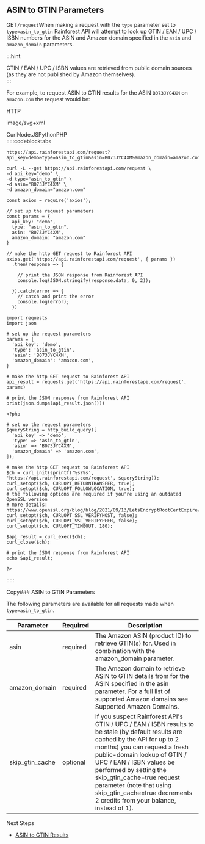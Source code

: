 ASIN to GTIN Parameters
-----------------------

GET`/request`When making a request with the `type` parameter set to `type=asin_to_gtin` Rainforest API will attempt to look up GTIN / EAN / UPC / ISBN numbers for the ASIN and Amazon domain specified in the `asin` and `amazon_domain` parameters.

  
:::hint



GTIN / EAN / UPC / ISBN values are retrieved from public domain sources (as they are not published by Amazon themselves).  
:::

For example, to request ASIN to GTIN results for the ASIN `B073JYC4XM` on `amazon.com` the request would be:



HTTP



image/svg+xml
































CurlNode.JSPythonPHP  
:::::codeblocktabs


```
https://api.rainforestapi.com/request?api_key=demo&type=asin_to_gtin&asin=B073JYC4XM&amazon_domain=amazon.com
```

```
curl -L --get https://api.rainforestapi.com/request \
-d api_key="demo" \
-d type="asin_to_gtin" \
-d asin="B073JYC4XM" \
-d amazon_domain="amazon.com"
```

```
const axios = require('axios');

// set up the request parameters
const params = {
  api_key: "demo",
  type: "asin_to_gtin",
  asin: "B073JYC4XM",
  amazon_domain: "amazon.com"
}

// make the http GET request to Rainforest API
axios.get('https://api.rainforestapi.com/request', { params })
  .then(response => {

    // print the JSON response from Rainforest API
    console.log(JSON.stringify(response.data, 0, 2));

  }).catch(error => {
    // catch and print the error
    console.log(error);
  })
```

```
import requests
import json

# set up the request parameters
params = {
  'api_key': 'demo',
  'type': 'asin_to_gtin',
  'asin': 'B073JYC4XM',
  'amazon_domain': 'amazon.com',
}

# make the http GET request to Rainforest API
api_result = requests.get('https://api.rainforestapi.com/request', params)

# print the JSON response from Rainforest API
print(json.dumps(api_result.json()))
```

```
<?php
      
# set up the request parameters
$queryString = http_build_query([
  'api_key' => 'demo',
  'type' => 'asin_to_gtin',
  'asin' => 'B073JYC4XM',
  'amazon_domain' => 'amazon.com',
]);

# make the http GET request to Rainforest API
$ch = curl_init(sprintf('%s?%s', 'https://api.rainforestapi.com/request', $queryString));
curl_setopt($ch, CURLOPT_RETURNTRANSFER, true);
curl_setopt($ch, CURLOPT_FOLLOWLOCATION, true);
# the following options are required if you're using an outdated OpenSSL version
# more details: https://www.openssl.org/blog/blog/2021/09/13/LetsEncryptRootCertExpire/
curl_setopt($ch, CURLOPT_SSL_VERIFYHOST, false);
curl_setopt($ch, CURLOPT_SSL_VERIFYPEER, false);
curl_setopt($ch, CURLOPT_TIMEOUT, 180);

$api_result = curl_exec($ch);
curl_close($ch);

# print the JSON response from Rainforest API
echo $api_result;

?>
```
  
:::::

Copy### ASIN to GTIN Parameters

The following parameters are available for all requests made when `type=asin_to_gtin`.

| Parameter | Required | Description |
| --- | --- | --- |
| asin | required | The Amazon ASIN (product ID) to retrieve GTIN(s) for. Used in combination with the amazon\_domain parameter. |
| amazon\_domain | required | The Amazon domain to retrieve ASIN to GTIN details from for the ASIN specified in the asin parameter. For a full list of supported Amazon domains see Supported Amazon Domains. |
| skip\_gtin\_cache | optional | If you suspect Rainforest API's GTIN / UPC / EAN / ISBN results to be stale (by default results are cached by the API for up to 2 months) you can request a fresh public-domain lookup of GTIN / UPC / EAN / ISBN values be performed by setting the skip\_gtin\_cache=true request parameter (note that using skip\_gtin\_cache=true decrements 2 credits from your balance, instead of 1). |
Next Steps

* [ASIN to GTIN Results](/docs/product-data-api/results/asin-to-gtin)
